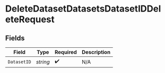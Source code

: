 # DeleteDatasetDatasetsDatasetIDDeleteRequest


## Fields

| Field              | Type               | Required           | Description        |
| ------------------ | ------------------ | ------------------ | ------------------ |
| `DatasetID`        | *string*           | :heavy_check_mark: | N/A                |
